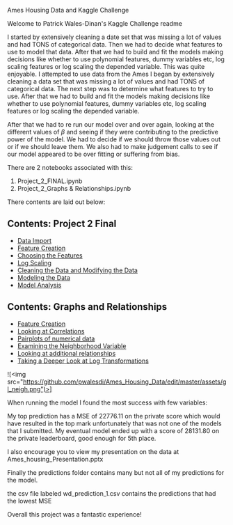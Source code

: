 Ames Housing Data and Kaggle Challenge

Welcome to Patrick Wales-Dinan's Kaggle Challenge readme

I started by extensively cleaning a date set that was missing a lot of values and had TONS of categorical data. Then we had to decide what features to use to model that data. After that we had to build and fit the models making decisions like whether to use polynomial features, dummy variables etc, log scaling features or log scaling the depended variable.
This was quite enjoyable. I attempted to use data from the Ames  I began by extensively cleaning a data set that was missing a lot of values and had TONS of categorical data. The next step was to determine what features to try to use. After that we had to build and fit the models making decisions like whether to use polynomial features, dummy variables etc, log scaling features or log scaling the depended variable.

After that we had to re run our model over and over again, looking at the different values of $\beta$ and seeing if they were contributing to the predictive power of the model. We had to decide if we should throw those values out or if we should leave them. We also had to make judgement calls to see if our model appeared to be over fitting or suffering from bias. 

There are 2 notebooks associated with this:
1. Project_2_FINAL.ipynb
2. Project_2_Graphs & Relationships.ipynb

There contents are laid out below:

## Contents: Project 2 Final
- [Data Import](#Data-Import)
- [Feature Creation](#Feature-Creation)
- [Choosing the Features](#Feature-Choice)
- [Log Scaling](#Log-Scaling-Independent-Variables)
- [Cleaning the Data and Modifying the Data](#Cleaning-&-Creating-the-Data-Set)
- [Modeling the Data](#Modeling-the-Data)
- [Model Analysis](#Analyzing-the-model)

## Contents: Graphs and Relationships
- [Feature Creation](#Feature-Creation)
- [Looking at Correlations](#Correlation-Investigation)
- [Pairplots of numerical data](#Pairplots)
- [Examining the Neighborhood Variable](#Looking-Specific-Relationships-Relative-to-Neighborhood)
- [Looking at additional relationships](#Other-Relationships)
- [Taking a Deeper Look at Log Transformations](#Log-Transformations-Cont.)

![<img src="https://github.com/pwalesdi/Ames_Housing_Data/edit/master/assets/gl_neigh.png")>]

When running the model I found the most success with few variables:

My top prediction has a MSE of 22776.11 on the private score which would have resulted in the top mark unfortunately that was not one of the models that I submitted. My eventual model ended up with a score of 28131.80 on the private leaderboard, good enough for 5th place.

I also encourage you to view my presentation on the data at Ames_housing_Presentation.pptx

Finally the predictions folder contains many but not all of my predictions for the model. 

the csv file labeled wd_prediction_1.csv contains the predictions that had the lowest MSE

Overall this project was a fantastic experience!
